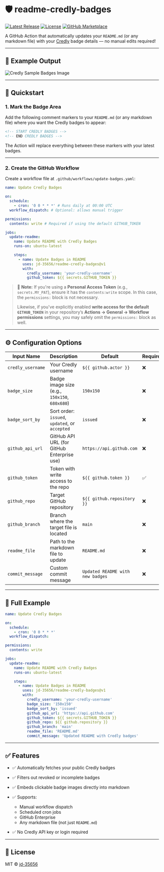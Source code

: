 # 🛡️ readme-credly-badges

[![Latest Release](https://img.shields.io/github/release/jd-35656/readme-credly-badges.svg?style=flat-square)](https://github.com/jd-35656/readme-credly-badges/releases)
[![License](https://img.shields.io/github/license/jd-35656/readme-credly-badges?style=flat-square)](LICENSE)
[![GitHub Marketplace](https://img.shields.io/badge/Marketplace-readme--credly--badges-blue?logo=github&style=flat-square)](https://github.com/marketplace/actions/readme-credly-badges)

A GitHub Action that automatically updates your `README.md` (or any markdown file) with your [Credly](https://www.credly.com/) badge details — no manual edits required!

---

## 📸 Example Output

![Credly Sample Badges Image](assets/badge-sample.png)

---

## 🚀 Quickstart

### 1. Mark the Badge Area

Add the following comment markers to your `README.md` (or any markdown file) where you want the Credly badges to appear:

```md
<!-- START CREDLY BADGES -->
<!-- END CREDLY BADGES -->
```

The Action will replace everything between these markers with your latest badges.

---

### 2. Create the GitHub Workflow

Create a workflow file at `.github/workflows/update-badges.yaml`:

```yaml
name: Update Credly Badges

on:
  schedule:
    - cron: '0 0 * * *' # Runs daily at 00:00 UTC
  workflow_dispatch: # Optional: allows manual trigger

permissions:
  contents: write # Required if using the default GITHUB_TOKEN

jobs:
  update-readme:
    name: Update README with Credly Badges
    runs-on: ubuntu-latest

    steps:
      - name: Update Badges in README
        uses: jd-35656/readme-credly-badges@v1
        with:
          credly_username: 'your-credly-username'
          github_token: ${{ secrets.GITHUB_TOKEN }}
```

> 🔐 **Note:**
> If you're using a **Personal Access Token** (e.g., `secrets.MY_PAT`), ensure it has the `contents:write` scope. In this case, the `permissions:` block is not necessary.
>
> Likewise, if you've explicitly enabled **write access for the default `GITHUB_TOKEN`** in your repository’s **Actions → General → Workflow permissions** settings, you may safely omit the `permissions:` block as well.

---

## ⚙️ Configuration Options

| Input Name        | Description                                    | Default                          | Required |
| ----------------- | ---------------------------------------------- | -------------------------------- | -------- |
| `credly_username` | Your Credly username                           | `${{ github.actor }}`            | ❌       |
| `badge_size`      | Badge image size (e.g., `150x150`, `680x680`)  | `150x150`                        | ❌       |
| `badge_sort_by`   | Sort order: `issued`, `updated`, or `accepted` | `issued`                         | ❌       |
| `github_api_url`  | GitHub API URL (for GitHub Enterprise use)     | `https://api.github.com`         | ❌       |
| `github_token`    | Token with write access to the repo            | `${{ github.token }}`            | ✅       |
| `github_repo`     | Target GitHub repository                       | `${{ github.repository }}`       | ❌       |
| `github_branch`   | Branch where the target file is located        | `main`                           | ❌       |
| `readme_file`     | Path to the markdown file to update            | `README.md`                      | ❌       |
| `commit_message`  | Custom commit message                          | `Updated README with new badges` | ❌       |

---

## 🧪 Full Example

```yaml
name: Update Credly Badges

on:
  schedule:
    - cron: '0 0 * * *'
  workflow_dispatch:

permissions:
  contents: write

jobs:
  update-readme:
    name: Update README with Credly Badges
    runs-on: ubuntu-latest

    steps:
      - name: Update Badges in README
        uses: jd-35656/readme-credly-badges@v1
        with:
          credly_username: 'your-credly-username'
          badge_size: '150x150'
          badge_sort_by: 'issued'
          github_api_url: 'https://api.github.com'
          github_token: ${{ secrets.GITHUB_TOKEN }}
          github_repo: ${{ github.repository }}
          github_branch: 'main'
          readme_file: 'README.md'
          commit_message: 'Updated README with Credly badges'
```

---

## ✅ Features

- ✅ Automatically fetches your public Credly badges
- ✅ Filters out revoked or incomplete badges
- ✅ Embeds clickable badge images directly into markdown
- ✅ Supports:

  - Manual workflow dispatch
  - Scheduled cron jobs
  - GitHub Enterprise
  - Any markdown file (not just `README.md`)

- ✅ No Credly API key or login required

---

## 📄 License

MIT © [jd-35656](https://github.com/jd-35656)
